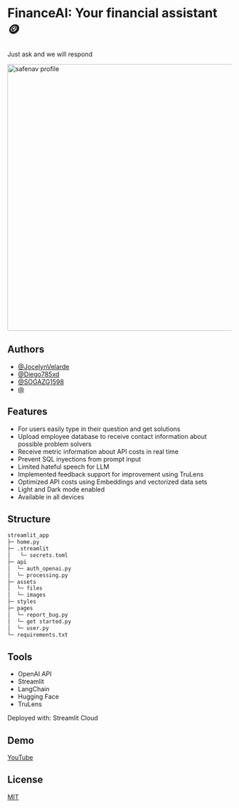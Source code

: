 
# FinanceAI: Your financial assistant 🪙

Just ask and we will respond

<img src="https://github.com/JocelynVelarde/FinanceAI/assets/70779495/c559434d-cb68-4434-94a6-ce8c912cca52" alt="safenav profile" width="1000" height="600">

## Authors

- [@JocelynVelarde](https://github.com/JocelynVelarde)
- [@Diego785xd](https://github.com/Diego785xd)
- [@SOGAZG1598](https://github.com/SOGAZG1598)
- [@](https://github.com/)



## Features

- For users easily type in their question and get solutions
- Upload employee database to receive contact information about possible problem solvers
- Receive metric information about API costs in real time
- Prevent SQL inyections from prompt input
- Limited hateful speech for LLM
- Implemented feedback support for improvement using TruLens
- Optimized API costs using Embeddings and vectorized data sets
- Light and Dark mode enabled
- Available in all devices

## Structure
```bash
streamlit_app 
├─ home.py
├─ .streamlit
│   └─ secrets.toml
├─ api
│  └─ auth_openai.py
│  └─ processing.py
├─ assets
│  └─ files
│  └─ images
├─ styles
├─ pages
│  └─ report_bug.py
│  └─ get started.py
│  └─ user.py
└─ requirements.txt
```

## Tools

- OpenAI API
- Streamlit
- LangChain
- Hugging Face
- TruLens

Deployed with: Streamlit Cloud

## Demo

[YouTube](https://www.youtube.com/watch?v=yHeFV8sdVzY)


## License

[MIT](https://choosealicense.com/licenses/mit/)



